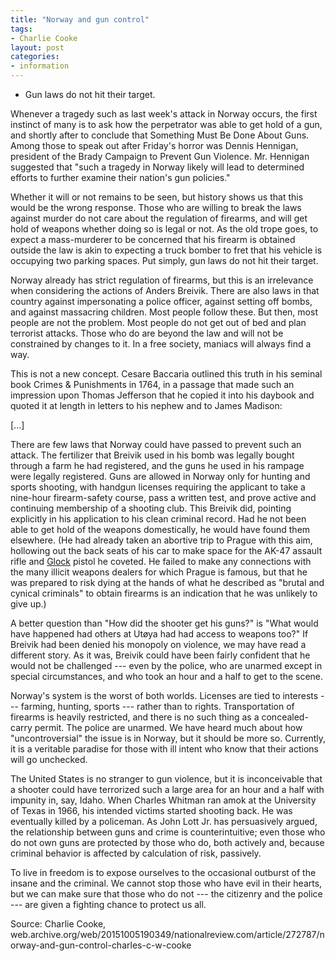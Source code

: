 ```yaml
---
title: "Norway and gun control"
tags:
- Charlie Cooke
layout: post
categories:
- information
---
```


- Gun laws do not hit their target.

Whenever a tragedy such as last week's attack in Norway occurs, the first instinct of many is to ask how the perpetrator was able to get hold of a gun, and shortly after to conclude that Something Must Be Done About Guns. Among those to speak out after Friday's horror was Dennis Hennigan, president of the Brady Campaign to Prevent Gun Violence. Mr. Hennigan suggested that "such a tragedy in Norway likely will lead to determined efforts to further examine their nation's gun policies."

Whether it will or not remains to be seen, but history shows us that this would be the wrong response. Those who are willing to break the laws against murder do not care about the regulation of firearms, and will get hold of weapons whether doing so is legal or not. As the old trope goes, to expect a mass-murderer to be concerned that his firearm is obtained outside the law is akin to expecting a truck bomber to fret that his vehicle is occupying two parking spaces. Put simply, gun laws do not hit their target.

Norway already has strict regulation of firearms, but this is an irrelevance when considering the actions of Anders Breivik. There are also laws in that country against impersonating a police officer, against setting off bombs, and against massacring children. Most people follow these. But then, most people are not the problem. Most people do not get out of bed and plan terrorist attacks. Those who do are beyond the law and will not be constrained by changes to it. In a free society, maniacs will always find a way.

This is not a new concept. Cesare Baccaria outlined this truth in his seminal book Crimes & Punishments in 1764, in a passage that made such an impression upon Thomas Jefferson that he copied it into his daybook and quoted it at length in letters to his nephew and to James Madison:

[...]

There are few laws that Norway could have passed to prevent such an attack. The fertilizer that Breivik used in his bomb was legally bought through a farm he had registered, and the guns he used in his rampage were legally registered. Guns are allowed in Norway only for hunting and sports shooting, with handgun licenses requiring the applicant to take a nine-hour firearm-safety course, pass a written test, and prove active and continuing membership of a shooting club. This Breivik did, pointing explicitly in his application to his clean criminal record. Had he not been able to get hold of the weapons domestically, he would have found them elsewhere. (He had already taken an abortive trip to Prague with this aim, hollowing out the back seats of his car to make space for the AK-47 assault rifle and [Glock](https://us.glock.com/) pistol he coveted. He failed to make any connections with the many illicit weapons dealers for which Prague is famous, but that he was prepared to risk dying at the hands of what he described as "brutal and cynical criminals" to obtain firearms is an indication that he was unlikely to give up.)

A better question than "How did the shooter get his guns?" is "What would have happened had others at Utøya had had access to weapons too?" If Breivik had been denied his monopoly on violence, we may have read a different story. As it was, Breivik could have been fairly confident that he would not be challenged --- even by the police, who are unarmed except in special circumstances, and who took an hour and a half to get to the scene.

Norway's system is the worst of both worlds. Licenses are tied to interests --- farming, hunting, sports --- rather than to rights. Transportation of firearms is heavily restricted, and there is no such thing as a concealed-carry permit. The police are unarmed. We have heard much about how "uncontroversial" the issue is in Norway, but it should be more so. Currently, it is a veritable paradise for those with ill intent who know that their actions will go unchecked.

The United States is no stranger to gun violence, but it is inconceivable that a shooter could have terrorized such a large area for an hour and a half with impunity in, say, Idaho. When Charles Whitman ran amok at the University of Texas in 1966, his intended victims started shooting back. He was eventually killed by a policeman. As John Lott Jr. has persuasively argued, the relationship between guns and crime is counterintuitive; even those who do not own guns are protected by those who do, both actively and, because criminal behavior is affected by calculation of risk, passively.

To live in freedom is to expose ourselves to the occasional outburst of the insane and the criminal. We cannot stop those who have evil in their hearts, but we can make sure that those who do not --- the citizenry and the police --- are given a fighting chance to protect us all.

Source: Charlie Cooke, web.archive.org/web/20151005190349/nationalreview.com/article/272787/norway-and-gun-control-charles-c-w-cooke
